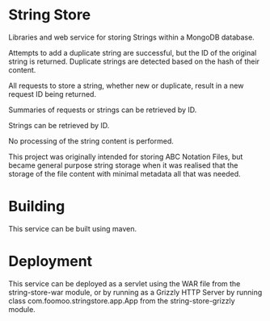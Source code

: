 # String Store
Libraries and web service for storing Strings within a MongoDB database.

Attempts to add a duplicate string are successful, but the ID of the original string is returned. Duplicate strings are
detected based on the hash of their content.

All requests to store a string, whether new or duplicate, result in a new request ID being returned.

Summaries of requests or strings can be retrieved by ID.

Strings can be retrieved by ID.

No processing of the string content is performed.

This project was originally intended for storing ABC Notation Files, but became general purpose string storage
when it was realised that the storage of the file content with minimal metadata all that was needed.

# Building
This service can be built using maven.

# Deployment
This service can be deployed as a servlet using the WAR file from the string-store-war module, or by running as a
Grizzly HTTP Server by running class com.foomoo.stringstore.app.App from the string-store-grizzly module.
